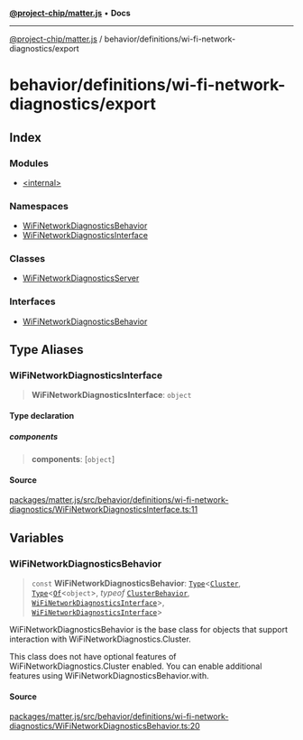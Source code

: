 [**@project-chip/matter.js**](../../../../README.md) • **Docs**

***

[@project-chip/matter.js](../../../../modules.md) / behavior/definitions/wi-fi-network-diagnostics/export

# behavior/definitions/wi-fi-network-diagnostics/export

## Index

### Modules

- [\<internal\>](-internal-/README.md)

### Namespaces

- [WiFiNetworkDiagnosticsBehavior](namespaces/WiFiNetworkDiagnosticsBehavior/README.md)
- [WiFiNetworkDiagnosticsInterface](namespaces/WiFiNetworkDiagnosticsInterface/README.md)

### Classes

- [WiFiNetworkDiagnosticsServer](classes/WiFiNetworkDiagnosticsServer.md)

### Interfaces

- [WiFiNetworkDiagnosticsBehavior](interfaces/WiFiNetworkDiagnosticsBehavior.md)

## Type Aliases

### WiFiNetworkDiagnosticsInterface

> **WiFiNetworkDiagnosticsInterface**: `object`

#### Type declaration

##### components

> **components**: [`object`]

#### Source

[packages/matter.js/src/behavior/definitions/wi-fi-network-diagnostics/WiFiNetworkDiagnosticsInterface.ts:11](https://github.com/project-chip/matter.js/blob/7a8cbb56b87d4ccf34bec5a9a95ab40a1711324f/packages/matter.js/src/behavior/definitions/wi-fi-network-diagnostics/WiFiNetworkDiagnosticsInterface.ts#L11)

## Variables

### WiFiNetworkDiagnosticsBehavior

> `const` **WiFiNetworkDiagnosticsBehavior**: [`Type`](../../../cluster/export/namespaces/ClusterBehavior/interfaces/Type.md)\<[`Cluster`](../../../../cluster/export/namespaces/WiFiNetworkDiagnostics/interfaces/Cluster.md), [`Type`](../../../cluster/export/namespaces/ClusterBehavior/interfaces/Type.md)\<[`Of`](../../../../cluster/export/namespaces/ClusterType/interfaces/Of.md)\<`object`\>, *typeof* [`ClusterBehavior`](../../../cluster/export/namespaces/ClusterBehavior/README.md), [`WiFiNetworkDiagnosticsInterface`](README.md#wifinetworkdiagnosticsinterface)\>, [`WiFiNetworkDiagnosticsInterface`](README.md#wifinetworkdiagnosticsinterface)\>

WiFiNetworkDiagnosticsBehavior is the base class for objects that support interaction with WiFiNetworkDiagnostics.Cluster.

This class does not have optional features of WiFiNetworkDiagnostics.Cluster enabled. You can enable additional
features using WiFiNetworkDiagnosticsBehavior.with.

#### Source

[packages/matter.js/src/behavior/definitions/wi-fi-network-diagnostics/WiFiNetworkDiagnosticsBehavior.ts:20](https://github.com/project-chip/matter.js/blob/7a8cbb56b87d4ccf34bec5a9a95ab40a1711324f/packages/matter.js/src/behavior/definitions/wi-fi-network-diagnostics/WiFiNetworkDiagnosticsBehavior.ts#L20)
